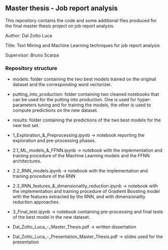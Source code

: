 ## Master thesis - Job report analysis

This repository contains the code and some additional files produced for the final master thesis project on job report analysis.

Author: Dal Zotto Luca

Title: Text Mining and Machine Learning techniques for job report analysis

Supervisor: Bruno Scarpa


### Repository structure

- models:
  folder containing the two best models trained on the original dataset and the corresponding word
  vectorizer.

- putting_into_production:
  folder containing two cleaned notebooks that can be used for the putting into production.
  One is used for hyper-parameters tuning and for training the models, the other is used
  to compute predictions on the new dataset.

- results: 
  folder containing the predictions of the two best models for the new test set.


- 1_Exploration_&\_Preprocessing.ipynb -> notebook reporting the exploration and 
					 pre-processing phases.

- 2.1_ML_models_&\_FFNN.ipynb -> notebook with the implementation and training procedure of 
			        the Machine Learning models and the FFNN architectures.

- 2.2_RNN_models.ipynb -> notebook with the implementation and training procedure of the RNN

- 2.3_RNN_features_&\_dimensionality_reduction.ipynb -> notebook with the implementation and
				training procedure of Gradient Boosting model with the 
				features extracted by the RNN, and with dimensionality 
				reduction approaches.

- 3_Final_test.ipynb -> notebook containing pre-processing and final tests of the best model
			in the new dataset.
			
- Dal_Zotto_Luca_-\_Master_Thesis.pdf -> written dissertation
			
- Dal_Zotto_Luca_-\_Presentation_Master_Thesis.pdf -> slides used for the presentation
